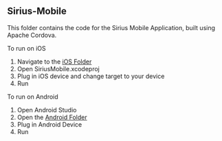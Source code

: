 ## Sirius-Mobile
This folder contains the code for the Sirius Mobile Application, built using Apache Cordova. 

To run on iOS

1. Navigate to the [iOS Folder](platforms/ios)
2. Open SiriusMobile.xcodeproj
3. Plug in iOS device and change target to your device
4. Run

To run on Android

1. Open Android Studio
2. Open the [Android Folder](sirius-mobile/sirius-mobile-application/source/platforms/android)
3. Plug in Android Device
4. Run
